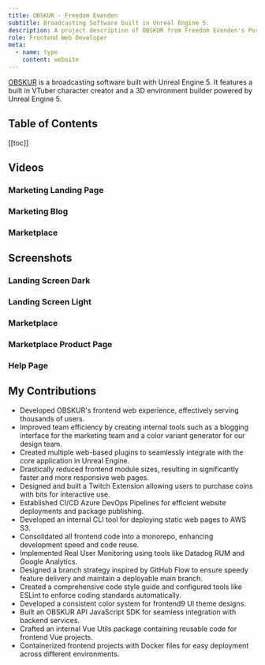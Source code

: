 ```yaml
---
title: OBSKUR - Freedom Evenden
subtitle: Broadcasting Software built in Unreal Engine 5.
description: A project description of OBSKUR from Freedom Evenden's Portfolio.
role: Frontend Web Developer
meta:
  - name: type
    content: website
---
```


[OBSKUR](https://obskur.com) is a broadcasting software built with Unreal Engine 5. It features a built in VTuber character creator and a 3D environment builder powered by Unreal Engine 5.



## Table of Contents
[[toc]]

## Videos

### Marketing Landing Page
<CoreVideo name="obskur-marketing-website" />

### Marketing Blog
<CoreVideo name="obskur-marketing-website-blog" />

### Marketplace
<CoreVideo name="obskur-marketplace" />

## Screenshots

### Landing Screen Dark
<CoreImg name="landing-dark.webp" alt="obskur marketing landing page in dark theme" />

### Landing Screen Light
<CoreImg name="landing-light.webp" alt="obskur marketing landing page in light theme" />

### Marketplace
<CoreImg name="marketplace.webp" alt="obskur marketplace" />

### Marketplace Product Page
<CoreImg name="product-page.webp" alt="obskur marketplace browse page" />

### Help Page
<CoreImg name="help-dark.webp" alt="obskur marketplace help page" />

## My Contributions

- Developed OBSKUR's frontend web experience, effectively serving thousands of users.
- Improved team efficiency by creating internal tools such as a blogging interface for the marketing team and a color variant generator for our design team.
- Created multiple web-based plugins to seamlessly integrate with the core application in Unreal Engine.
- Drastically reduced frontend module sizes, resulting in significantly faster and more responsive web pages.
- Designed and built a Twitch Extension allowing users to purchase coins with bits for interactive use.
- Established CI/CD Azure DevOps Pipelines for efficient website deployments and package publishing.
- Developed an internal CLI tool for deploying static web pages to AWS S3.
- Consolidated all frontend code into a monorepo, enhancing development speed and code reuse. 
- Implemented Real User Monitoring using tools like Datadog RUM and Google Analytics.
- Designed a branch strategy inspired by GitHub Flow to ensure speedy feature delivery and maintain a deployable main branch.
- Created a comprehensive code style guide and configured tools like ESLint to enforce coding standards automatically.
- Developed a consistent color system for frontend9 UI theme designs.
- Built an OBSKUR API JavaScript SDK for seamless integration with backend services.
- Crafted an internal Vue Utils package containing reusable code for frontend Vue projects.
- Containerized frontend projects with Docker files for easy deployment across different environments.